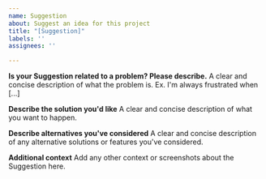 ```yaml
---
name: Suggestion
about: Suggest an idea for this project
title: "[Suggestion]"
labels: ''
assignees: ''

---
```


**Is your Suggestion related to a problem? Please describe.**
A clear and concise description of what the problem is. Ex. I'm always frustrated when [...]

**Describe the solution you'd like**
A clear and concise description of what you want to happen.

**Describe alternatives you've considered**
A clear and concise description of any alternative solutions or features you've considered.

**Additional context**
Add any other context or screenshots about the Suggestion here.
